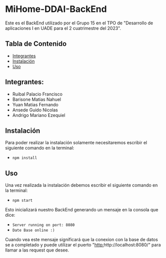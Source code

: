 # MiHome-DDAI-BackEnd
Este es el BackEnd utilizado por el Grupo 15 en el TPO de "Desarrollo de aplicaciones I en UADE para el 2 cuatrimestre del 2023". 

## Tabla de Contenido

- [Integrantes](#integrantes)
- [Instalación](#instalación)
- [Uso](#uso)


## Integrantes:
- Ruibal Palacio Francisco
- Barisone Matias Nahuel
- Yuan Matias Fernando
- Ansede Guido Nicolas
- Andrigo Mariano Ezequiel

## Instalación
Para poder realizar la instalación solamente necesitaremos escribir el siguiente comando en la terminal:
- `npm install`

## Uso
Una vez realizada la instalación debemos escribir el siguiente comando en la terminal:
- `npm start`

Esto inicializará nuestro BackEnd generando un mensaje en la consola que dice:
- `Server running on port: 8080`
- `Date Base online :)`

Cuando vea este mensaje significará que la conexion con la base de datos se a completado y puede utilizar el puerto "[http:](localhost:8080)http://localhost:8080/" para llamar a las request que desee.
